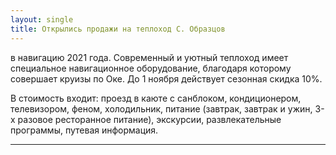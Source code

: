 ```yaml
---
layout: single
title: Открылись продажи на теплоход С. Образцов
---
```


 в навигацию 2021 года. Современный и уютный теплоход имеет специальное навигационное оборудование, благодаря которому совершает круизы по Оке. До 1 ноября действует сезонная скидка 10%.
 
 В стоимость входит: проезд в каюте с санблоком, кондиционером, телевизором, феном, холодильник, питание (завтрак, завтрак и ужин, 3-х разовое ресторанное питание), экскурсии, развлекательные программы, путевая информация. 
 
 *******